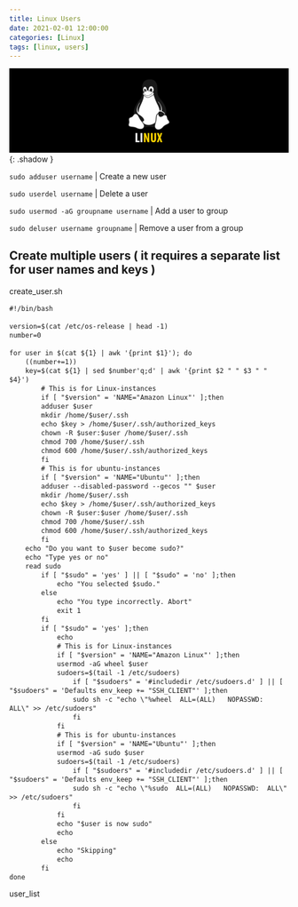 ```yaml
---
title: Linux Users
date: 2021-02-01 12:00:00
categories: [Linux]
tags: [linux, users]
---
```

<script defer data-domain="senad-d.github.io" src="https://plus.seki.ink/js/script.js"></script>
![](https://github.com/senad-d/senad-d.github.io/blob/main/_media/images/linux-banner.png?raw=true){: .shadow }


`sudo adduser username` | Create a new user

`sudo userdel username` | Delete a user

`sudo usermod -aG groupname username` | Add a user to group

`sudo deluser username groupname` | Remove a user from a group


## Create multiple users ( it requires a separate list for user names and keys )

create_user.sh
```shell
#!/bin/bash
​
version=$(cat /etc/os-release | head -1)
number=0
​
for user in $(cat ${1} | awk '{print $1}'); do
    ((number+=1))
    key=$(cat ${1} | sed $number'q;d' | awk '{print $2 " " $3 " " $4}')
        # This is for Linux-instances
        if [ "$version" = 'NAME="Amazon Linux"' ];then
        adduser $user
        mkdir /home/$user/.ssh
        echo $key > /home/$user/.ssh/authorized_keys
        chown -R $user:$user /home/$user/.ssh
        chmod 700 /home/$user/.ssh
        chmod 600 /home/$user/.ssh/authorized_keys
        fi
        # This is for ubuntu-instances
        if [ "$version" = 'NAME="Ubuntu"' ];then
        adduser --disabled-password --gecos "" $user
        mkdir /home/$user/.ssh
        echo $key > /home/$user/.ssh/authorized_keys
        chown -R $user:$user /home/$user/.ssh
        chmod 700 /home/$user/.ssh
        chmod 600 /home/$user/.ssh/authorized_keys
        fi
    echo "Do you want to $user become sudo?"
    echo "Type yes or no"
    read sudo
        if [ "$sudo" = 'yes' ] || [ "$sudo" = 'no' ];then
            echo "You selected $sudo."
        else
            echo "You type incorrectly. Abort"
            exit 1
        fi
        if [ "$sudo" = 'yes' ];then
            echo
            # This is for Linux-instances
            if [ "$version" = 'NAME="Amazon Linux"' ];then
            usermod -aG wheel $user
            sudoers=$(tail -1 /etc/sudoers)
                if [ "$sudoers" = '#includedir /etc/sudoers.d' ] || [ "$sudoers" = 'Defaults env_keep += "SSH_CLIENT"' ];then
                sudo sh -c "echo \"%wheel  ALL=(ALL)   NOPASSWD:  ALL\" >> /etc/sudoers"
                fi
            fi
            # This is for ubuntu-instances
            if [ "$version" = 'NAME="Ubuntu"' ];then
            usermod -aG sudo $user
            sudoers=$(tail -1 /etc/sudoers)
                if [ "$sudoers" = '#includedir /etc/sudoers.d' ] || [ "$sudoers" = 'Defaults env_keep += "SSH_CLIENT"' ];then
                sudo sh -c "echo \"%sudo  ALL=(ALL)   NOPASSWD:  ALL\" >> /etc/sudoers"
                fi
            fi
            echo "$user is now sudo"
            echo
        else
            echo "Skipping"
            echo
        fi
done
```
user_list
```shell

```
